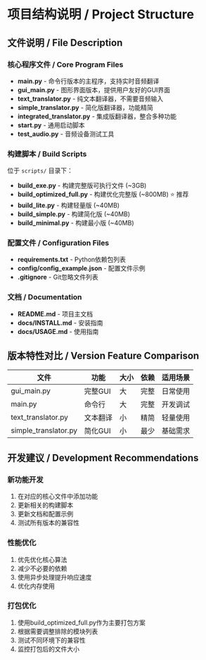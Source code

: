 # 项目结构说明 / Project Structure

## 文件说明 / File Description

### 核心程序文件 / Core Program Files

- **main.py** - 命令行版本的主程序，支持实时音频翻译
- **gui_main.py** - 图形界面版本，提供用户友好的GUI界面
- **text_translator.py** - 纯文本翻译器，不需要音频输入
- **simple_translator.py** - 简化版翻译器，功能精简
- **integrated_translator.py** - 集成版翻译器，整合多种功能
- **start.py** - 通用启动脚本
- **test_audio.py** - 音频设备测试工具

### 构建脚本 / Build Scripts

位于 `scripts/` 目录下：

- **build_exe.py** - 构建完整版可执行文件 (~3GB)
- **build_optimized_full.py** - 构建优化完整版 (~800MB) ⭐ 推荐
- **build_lite.py** - 构建轻量版 (~40MB)
- **build_simple.py** - 构建简化版 (~40MB)
- **build_minimal.py** - 构建最小版 (~40MB)

### 配置文件 / Configuration Files

- **requirements.txt** - Python依赖包列表
- **config/config_example.json** - 配置文件示例
- **.gitignore** - Git忽略文件列表

### 文档 / Documentation

- **README.md** - 项目主文档
- **docs/INSTALL.md** - 安装指南
- **docs/USAGE.md** - 使用指南

## 版本特性对比 / Version Feature Comparison

| 文件 | 功能 | 大小 | 依赖 | 适用场景 |
|------|------|------|------|----------|
| gui_main.py | 完整GUI | 大 | 完整 | 日常使用 |
| main.py | 命令行 | 大 | 完整 | 开发调试 |
| text_translator.py | 文本翻译 | 小 | 精简 | 轻量使用 |
| simple_translator.py | 简化GUI | 小 | 最少 | 基础需求 |

## 开发建议 / Development Recommendations

### 新功能开发
1. 在对应的核心文件中添加功能
2. 更新相关的构建脚本
3. 更新文档和配置示例
4. 测试所有版本的兼容性

### 性能优化
1. 优先优化核心算法
2. 减少不必要的依赖
3. 使用异步处理提升响应速度
4. 优化内存使用

### 打包优化
1. 使用build_optimized_full.py作为主要打包方案
2. 根据需要调整排除的模块列表
3. 测试不同环境下的兼容性
4. 监控打包后的文件大小
